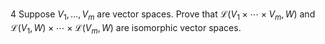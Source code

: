 4 Suppose $V_{1}, \ldots, V_{m}$ are vector spaces. Prove that $\mathcal{L}\left(V_{1} \times \cdots \times V_{m}, W\right)$ and $\mathcal{L}\left(V_{1}, W\right) \times \cdots \times \mathcal{L}\left(V_{m}, W\right)$ are isomorphic vector spaces.
